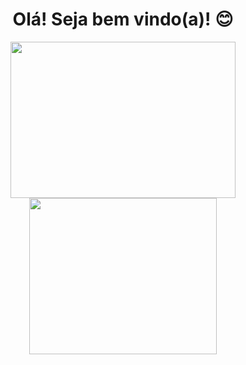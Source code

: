 <h1 text="blue" align="center">Olá! Seja bem vindo(a)! 😊</h1>

<div align="center">
  <a href="https://github.com/Rodrisc">
  <img height="250px" width="360px" src="https://github-readme-stats.vercel.app/api?username=Rodrisc&show_icons=true&theme=dracula&include_all_commits=true&count_private=true"/>
  <img height="250px" width="300px" src="https://github-readme-stats.vercel.app/api/top-langs/?username=Rodrisc&layout=compact&langs_count=7&theme=dracula"/>
</div>
